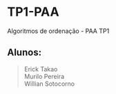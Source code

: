 # TP1-PAA
Algoritmos de ordenação - PAA TP1

## Alunos:
>Erick Takao  
>Murilo Pereira  
>Willian Sotocorno
